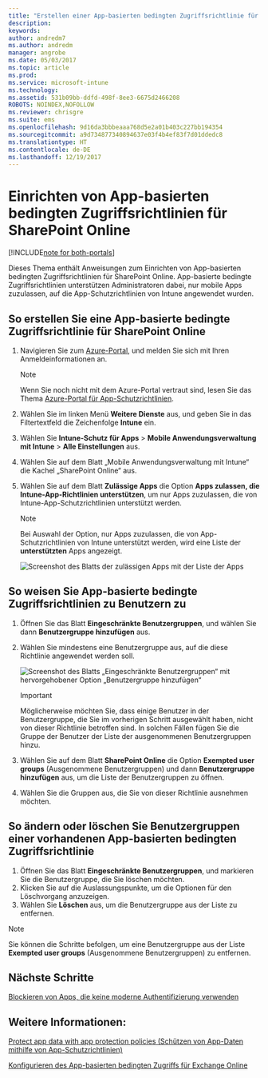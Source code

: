 ```yaml
---
title: "Erstellen einer App-basierten bedingten Zugriffsrichtlinie für SharePoint Online"
description: 
keywords: 
author: andredm7
ms.author: andredm
manager: angrobe
ms.date: 05/03/2017
ms.topic: article
ms.prod: 
ms.service: microsoft-intune
ms.technology: 
ms.assetid: 531b09bb-ddfd-498f-8ee3-6675d2466208
ROBOTS: NOINDEX,NOFOLLOW
ms.reviewer: chrisgre
ms.suite: ems
ms.openlocfilehash: 9d16da3bbbeaaa768d5e2a01b403c227bb194354
ms.sourcegitcommit: a9d734877340894637e03f4b4ef83f7d01ddedc8
ms.translationtype: HT
ms.contentlocale: de-DE
ms.lasthandoff: 12/19/2017
---
```

# <a name="set-up-app-based-conditional-access-ca-policies-for-sharepoint-online"></a>Einrichten von App-basierten bedingten Zugriffsrichtlinien für SharePoint Online

[!INCLUDE[note for both-portals](../includes/note-for-both-portals.md)]

Dieses Thema enthält Anweisungen zum Einrichten von App-basierten bedingten Zugriffsrichtlinien für SharePoint Online. App-basierte bedingte Zugriffsrichtlinien unterstützen Administratoren dabei, nur mobile Apps zuzulassen, auf die App-Schutzrichtlinien von Intune angewendet wurden.

## <a name="to-create-the-app-based-ca-policy-for-sharepoint-online"></a>So erstellen Sie eine App-basierte bedingte Zugriffsrichtlinie für SharePoint Online

1. Navigieren Sie zum [Azure-Portal](https://portal.azure.com), und melden Sie sich mit Ihren Anmeldeinformationen an.

    > [!NOTE]
    > Wenn Sie noch nicht mit dem Azure-Portal vertraut sind, lesen Sie das Thema [Azure-Portal für App-Schutzrichtlinien](azure-portal-for-microsoft-intune-mam-policies.md).

2. Wählen Sie im linken Menü **Weitere Dienste** aus, und geben Sie in das Filtertextfeld die Zeichenfolge **Intune** ein.

3. Wählen Sie **Intune-Schutz für Apps** > **Mobile Anwendungsverwaltung mit Intune** > **Alle Einstellungen** aus.

4. Wählen Sie auf dem Blatt „Mobile Anwendungsverwaltung mit Intune“ die Kachel „SharePoint Online“ aus.

5. Wählen Sie auf dem Blatt **Zulässige Apps** die Option **Apps zulassen, die Intune-App-Richtlinien unterstützen**, um nur Apps zuzulassen, die von Intune-App-Schutzrichtlinien unterstützt werden.

    > [!NOTE] 
    > Bei Auswahl der Option, nur Apps zuzulassen, die von App-Schutzrichtlinien von Intune unterstützt werden, wird eine Liste der **unterstützten** Apps angezeigt.

    ![Screenshot des Blatts der zulässigen Apps mit der Liste der Apps](../media/mam-ca-spo-allowed-apps.png)

## <a name="to-assign-app-based-ca-policies-to-your-users"></a>So weisen Sie App-basierte bedingte Zugriffsrichtlinien zu Benutzern zu

1. Öffnen Sie das Blatt **Eingeschränkte Benutzergruppen**, und wählen Sie dann **Benutzergruppe hinzufügen** aus.

2. Wählen Sie mindestens eine Benutzergruppe aus, auf die diese Richtlinie angewendet werden soll.

    ![Screenshot des Blatts „Eingeschränkte Benutzergruppen“ mit hervorgehobener Option „Benutzergruppe hinzufügen“](../media/mam-ca-spo-restricted-groups.png)

    > [!IMPORTANT] 
    > Möglicherweise möchten Sie, dass einige Benutzer in der Benutzergruppe, die Sie im vorherigen Schritt ausgewählt haben, nicht von dieser Richtlinie betroffen sind. In solchen Fällen fügen Sie die Gruppe der Benutzer der Liste der ausgenommenen Benutzergruppen hinzu. 

3. Wählen Sie auf dem Blatt **SharePoint Online** die Option **Exempted user groups** (Ausgenommene Benutzergruppen) und dann **Benutzergruppe hinzufügen** aus, um die Liste der Benutzergruppen zu öffnen.

4. Wählen Sie die Gruppen aus, die Sie von dieser Richtlinie ausnehmen möchten.  

## <a name="to-modify-or-delete-user-groups-from-an-existing-app-based-ca-policy"></a>So ändern oder löschen Sie Benutzergruppen einer vorhandenen App-basierten bedingten Zugriffsrichtlinie

1. Öffnen Sie das Blatt **Eingeschränkte Benutzergruppen**, und markieren Sie die Benutzergruppe, die Sie löschen möchten.
2. Klicken Sie auf die Auslassungspunkte, um die Optionen für den Löschvorgang anzuzeigen.
3. Wählen Sie **Löschen** aus, um die Benutzergruppe aus der Liste zu entfernen.

> [!NOTE] 
> Sie können die Schritte befolgen, um eine Benutzergruppe aus der Liste **Exempted user groups** (Ausgenommene Benutzergruppen) zu entfernen.

## <a name="next-steps"></a>Nächste Schritte

[Blockieren von Apps, die keine moderne Authentifizierung verwenden](block-apps-with-no-modern-authentication.md)

## <a name="see-also"></a>Weitere Informationen:

[Protect app data with app protection policies (Schützen von App-Daten mithilfe von App-Schutzrichtlinien)](protect-app-data-using-mobile-app-management-policies-with-microsoft-intune.md)

[Konfigurieren des App-basierten bedingten Zugriffs für Exchange Online](mam-ca-for-exchange-online.md)

